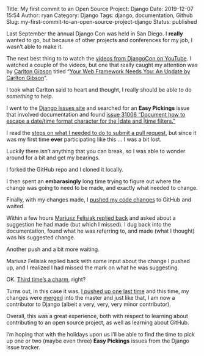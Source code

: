 Title: My first commit to an Open Source Project: Django
Date: 2019-12-07 15:54
Author: ryan
Category: Django
Tags: django, documentation, Github
Slug: my-first-commit-to-an-open-source-project-django
Status: published

Last September the annual Django Con was held in San Diego. I **really** wanted to go, but because of other projects and conferences for my job, I wasn’t able to make it.

The next best thing to to watch the [videos from DjangoCon on YouTube](https://www.youtube.com/playlist?list=PL2NFhrDSOxgXXUMIGOs8lNe2B-f4pXOX-). I watched a couple of the videos, but one that really caught my attention was by [Carlton Gibson](https://github.com/carltongibson) titled “[Your Web Framework Needs You: An Update by Carlton Gibson](https://www.youtube.com/watch?v=LjTRSH0pNBo)”.

I took what Carlton said to heart and thought, I really should be able to do *something* to help.

I went to the [Django Issues site](https://code.djangoproject.com/) and searched for an **Easy Pickings** issue that involved documentation and found [issue 31006 “Document how to escape a date/time format character for the \|date and \|time filters.”](https://code.djangoproject.com/ticket/31006)

I read the [steps on what I needed to do to submit a pull request](https://docs.djangoproject.com/en/dev/internals/contributing/writing-code/working-with-git/#publishing-work), but since it was my first time **ever** participating like this … I was a bit lost.

Luckily there isn’t anything that you can break, so I was able to wonder around for a bit and get my bearings.

I forked the GitHub repo and I cloned it locally.

I then spent an **embarasingly** long time trying to figure out where the change was going to need to be made, and exactly what needed to change.

Finally, with my changes made, I [pushed my code changes](https://github.com/django/django/pull/12128#issue-344767579) to GitHub and waited.

Within a few hours [Mariusz Felisiak replied back](https://github.com/django/django/pull/12128#issuecomment-557804299) and asked about a suggestion he had made (but which I missed). I dug back into the documentation, found what he was referring to, and made (what I thought) was his suggested change.

Another push and a bit more waiting.

Mariusz Felisiak replied back with some input about the change I pushed up, and I realized I had missed the mark on what he was suggesting.

OK. [Third time’s a charm](#), right?

Turns out, in this case it was. [I pushed up one last time](https://github.com/django/django/pull/12128#issuecomment-560278417) and this time, my changes were [merged](https://github.com/django/django/commit/cd7f48e85e3e4b9f13df6c0ef5f1d95abc079ff6#diff-7be9aaef6dad344e74188264c0e95daa) into the master and just like that, I am now a contributor to Django (albeit a very, very, very minor contributor).

Overall, this was a great experience, both with respect to learning about contributing to an open source project, as well as learning about GitHub.

I’m hoping that with the holidays upon us I’ll be able to find the time to pick up one or two (maybe even three) **Easy Pickings** issues from the Django issue tracker.
